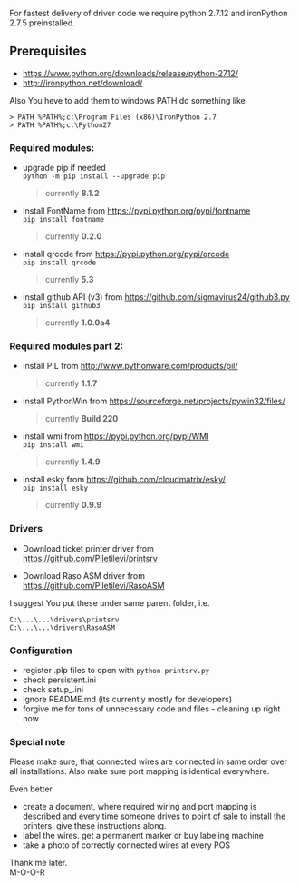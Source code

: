 For fastest delivery of driver code we require python 2.7.12 and ironPython 2.7.5 preinstalled.

## Prerequisites

- https://www.python.org/downloads/release/python-2712/
- http://ironpython.net/download/

Also You heve to add them to windows PATH
do something like
```
> PATH %PATH%;c:\Program Files (x86)\IronPython 2.7
> PATH %PATH%;c:\Python27
```

### Required modules:

- upgrade pip if needed  
  `python -m pip install --upgrade pip`
  > currently **8.1.2**

- install FontName from https://pypi.python.org/pypi/fontname  
  `pip install fontname`
  > currently **0.2.0**

- install qrcode from https://pypi.python.org/pypi/qrcode  
  `pip install qrcode`
  > currently **5.3**

- install github API (v3) from https://github.com/sigmavirus24/github3.py  
  `pip install github3`
  > currently **1.0.0a4**

### Required modules part 2:
- install PIL from http://www.pythonware.com/products/pil/  
  > currently **1.1.7**

- install PythonWin from https://sourceforge.net/projects/pywin32/files/  
  > currently **Build 220**

- install wmi from https://pypi.python.org/pypi/WMI  
  `pip install wmi`
  > currently **1.4.9**

- install esky from https://github.com/cloudmatrix/esky/  
  `pip install esky`
  > currently **0.9.9**



### Drivers

- Download ticket printer driver from  
  https://github.com/Piletilevi/printsrv

- Download Raso ASM driver from  
  https://github.com/Piletilevi/RasoASM

I suggest You put these under same parent folder, i.e.
```
C:\...\...\drivers\printsrv
C:\...\...\drivers\RasoASM
```

### Configuration

- register .plp files to open with `python printsrv.py`  
- check persistent.ini
- check setup_<lang>.ini
- ignore README.md (its currently mostly for developers)
- forgive me for tons of unnecessary code and files - cleaning up right now

### Special note

Please make sure, that connected wires are connected in same order over all installations.
Also make sure port mapping is identical everywhere.  

Even better
- create a document, where required wiring and port mapping is described and every time someone drives to point of sale to install the printers, give these instructions along.  
- label the wires. get a permanent marker or buy labeling machine
- take a photo of correctly connected wires at every POS

Thank me later.  
M-O-O-R
